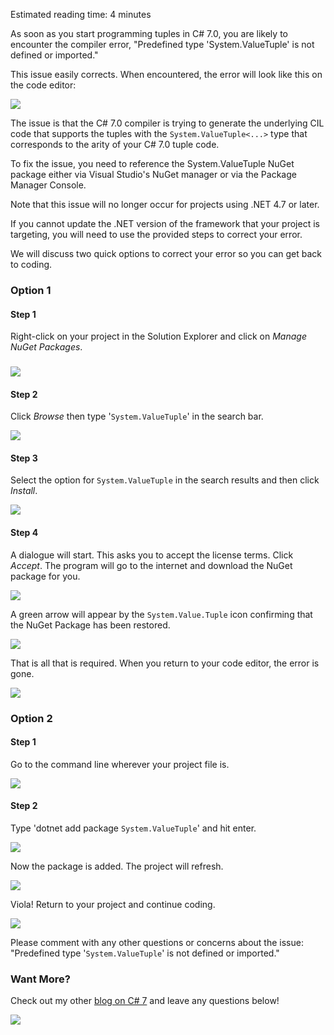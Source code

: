 

Estimated reading time: 4 minutes

As soon as you start programming tuples in C# 7.0, you are likely to encounter the compiler error, "Predefined type 'System.ValueTuple' is not defined or imported."

This issue easily corrects. When encountered, the error will look like this on the code editor:

![](https://intellitect.com/wp-content/uploads/2017/04/Screen-Shot-2018-04-06-at-10.58.53-AM.png)

The issue is that the C# 7.0 compiler is trying to generate the underlying CIL code that supports the tuples with the `System.ValueTuple<...>` type that corresponds to the arity of your C# 7.0 tuple code.

To fix the issue, you need to reference the System.ValueTuple NuGet package either via Visual Studio's NuGet manager or via the Package Manager Console.

Note that this issue will no longer occur for projects using .NET 4.7 or later.

If you cannot update the .NET version of the framework that your project is targeting, you will need to use the provided steps to correct your error.

We will discuss two quick options to correct your error so you can get back to coding.

### Option 1

#### Step 1

Right-click on your project in the Solution Explorer and click on _Manage NuGet Packages_.

### ![](https://intellitect.com/wp-content/uploads/2017/04/manage-nuget2-300x292.png)

#### Step 2

Click _Browse_ then type '`System.ValueTuple`' in the search bar.

![](https://intellitect.com/wp-content/uploads/2017/04/3-browse.png)

#### Step 3

Select the option for `System.ValueTuple` in the search results and then click _Install_.

![](https://intellitect.com/wp-content/uploads/2017/04/4-install.png)

#### Step 4

A dialogue will start. This asks you to accept the license terms. Click _Accept_. The program will go to the internet and download the NuGet package for you.

![](https://intellitect.com/wp-content/uploads/2017/04/6-output-corrected.png)

A green arrow will appear by the `System.Value.Tuple` icon confirming that the NuGet Package has been restored.

![](https://intellitect.com/wp-content/uploads/2017/04/7-green-arrow.png)

That is all that is required. When you return to your code editor, the error is gone.

![](https://intellitect.com/wp-content/uploads/2017/04/8-no-more-error.png)

### Option 2

#### Step 1

Go to the command line wherever your project file is.

![](https://intellitect.com/wp-content/uploads/2017/04/9-command-line.png)

#### Step 2

Type 'dotnet add package `System.ValueTuple`' and hit enter.

![](https://intellitect.com/wp-content/uploads/2017/04/10-type-dot-net.png)

Now the package is added. The project will refresh.

![](https://intellitect.com/wp-content/uploads/2017/04/11-its-added.png)

Viola! Return to your project and continue coding.

![](https://intellitect.com/wp-content/uploads/2017/04/8-no-more-error-1-300x71.png)

Please comment with any other questions or concerns about the issue: "Predefined type '`System.ValueTuple`' is not defined or imported."

### Want More?

Check out my other [blog on C# 7](/csharp7-tuples-explained/) and leave any questions below!

![](https://intellitect.com/wp-content/uploads/2021/04/blog-job-ad-2-1024x129.png)
